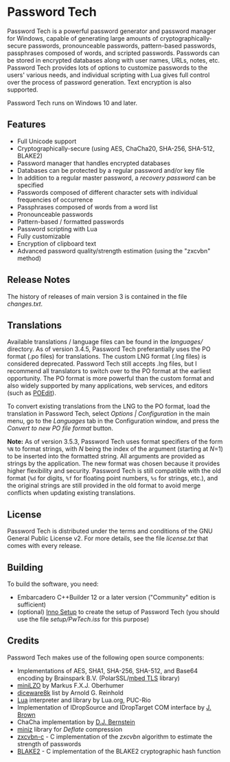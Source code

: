 # Password Tech
Password Tech is a powerful password generator and password manager for Windows, capable of generating large amounts of cryptographically-secure passwords, pronounceable passwords, pattern-based passwords, passphrases composed of words, and scripted passwords. Passwords can be stored in encrypted databases along with user names, URLs, notes, etc. Password Tech provides lots of options to customize passwords to the users' various needs, and individual scripting with Lua gives full control over the process of password generation. Text encryption is also supported.

Password Tech runs on Windows 10 and later.

## Features

- Full Unicode support
- Cryptographically-secure (using AES, ChaCha20, SHA-256, SHA-512, BLAKE2)
- Password manager that handles encrypted databases
- Databases can be protected by a regular password and/or key file
- In addition to a regular master password, a *recovery password* can be specified
- Passwords composed of different character sets with individual frequencies of occurrence
- Passphrases composed of words from a word list
- Pronounceable passwords
- Pattern-based / formatted passwords
- Password scripting with Lua
- Fully customizable
- Encryption of clipboard text
- Advanced password quality/strength estimation (using the "zxcvbn" method)

## Release Notes

The history of releases of main version 3 is contained in the file *changes.txt*.

## Translations

Available translations / language files can be found in the *languages/* directory. As of version 3.4.5, Password Tech preferantially uses the PO format (.po files) for translations. The custom LNG format (.lng files) is considered deprecated. Password Tech still accepts .lng files, but I recommend all translators to switch over to the PO format at the earliest opportunity. The PO format is more powerful than the custom format and also widely supported by many applications, web services, and editors (such as [POEdit](https://poedit.net)).

To convert existing translations from the LNG to the PO format, load the translation in Password Tech, select *Options | Configuration* in the main menu, go to the *Languages* tab in the Configuration window, and press the *Convert to new PO file format* button.

**Note:** As of version 3.5.3, Password Tech uses format specifiers of the form `%N` to format strings, with *N* being the index of the argument (starting at *N*=1) to be inserted into the formatted string. All arguments are provided as strings by the application. The new format was chosen because it provides higher flexibility and security. Password Tech is still compatible with the old format (`%d` for digits, `%f` for floating point numbers, `%s` for strings, etc.), and the original strings are still provided in the old format to avoid merge conflicts when updating existing translations. 

## License

Password Tech is distributed under the terms and conditions of the GNU General Public License v2. For more details, see the file *license.txt* that comes with every release.

## Building

To build the software, you need:

- Embarcadero C++Builder 12 or a later version ("Community" edition is sufficient)
- (optional) [Inno Setup](https://jrsoftware.org/isinfo.php) to create the setup of Password Tech (you should use the file *setup/PwTech.iss* for this purpose)

## Credits

Password Tech makes use of the following open source components:
  
- Implementations of AES, SHA1, SHA-256, SHA-512, and Base64 encoding by Brainspark B.V. (PolarSSL/[mbed TLS](https://tls.mbed.org/) library)
- [miniLZO](https://www.lzop.org/) by Markus F.X.J. Oberhumer
- [diceware8k](http://www.diceware.com) list by Arnold G. Reinhold
- [Lua](https://www.lua.org/) interpreter and library by Lua.org, PUC-Rio
- Implementation of IDropSource and IDropTarget COM interface by [J. Brown](www.catch22.net)
- ChaCha implementation by [D.J. Bernstein](https://cr.yp.to/djb.html)
- [miniz](https://github.com/richgel999/miniz) library for *Deflate* compression
- [zxcvbn-c](https://github.com/tsyrogit/zxcvbn-c) - C implementation of the *zxcvbn* algorithm to estimate the strength of passwords
- [BLAKE2](https://github.com/BLAKE2/BLAKE2) - C implementation of the BLAKE2 cryptographic hash function

